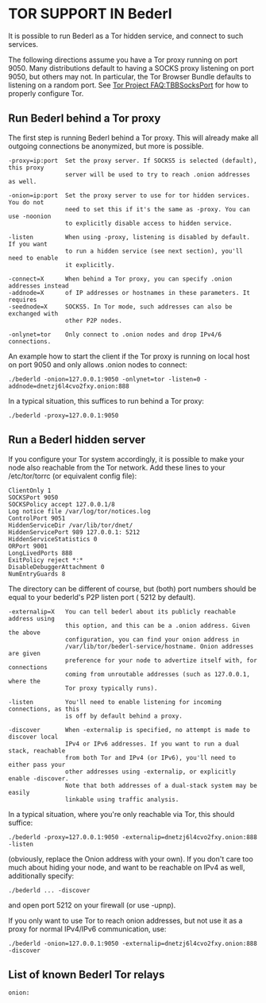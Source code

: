 TOR SUPPORT IN Bederl
=======================

It is possible to run Bederl as a Tor hidden service, and connect to such services.

The following directions assume you have a Tor proxy running on port 9050. Many
distributions default to having a SOCKS proxy listening on port 9050, but others
may not. In particular, the Tor Browser Bundle defaults to listening on a random
port. See [Tor Project FAQ:TBBSocksPort](https://www.torproject.org/docs/faq.html.en#TBBSocksPort)
for how to properly configure Tor.


Run Bederl behind a Tor proxy
----------------------------------

The first step is running Bederl behind a Tor proxy. This will already make all
outgoing connections be anonymized, but more is possible.
```
-proxy=ip:port  Set the proxy server. If SOCKS5 is selected (default), this proxy
                server will be used to try to reach .onion addresses as well.

-onion=ip:port  Set the proxy server to use for tor hidden services. You do not
                need to set this if it's the same as -proxy. You can use -noonion
                to explicitly disable access to hidden service.

-listen         When using -proxy, listening is disabled by default. If you want
                to run a hidden service (see next section), you'll need to enable
                it explicitly.

-connect=X      When behind a Tor proxy, you can specify .onion addresses instead
-addnode=X      of IP addresses or hostnames in these parameters. It requires
-seednode=X     SOCKS5. In Tor mode, such addresses can also be exchanged with
                other P2P nodes.

-onlynet=tor    Only connect to .onion nodes and drop IPv4/6 connections.
```

An example how to start the client if the Tor proxy is running on local host on
port 9050 and only allows .onion nodes to connect:
```
./bederld -onion=127.0.0.1:9050 -onlynet=tor -listen=0 -addnode=dnetzj6l4cvo2fxy.onion:888
```

In a typical situation, this suffices to run behind a Tor proxy:
```
./bederld -proxy=127.0.0.1:9050
```

Run a Bederl hidden server
-------------------------------

If you configure your Tor system accordingly, it is possible to make your node also
reachable from the Tor network. Add these lines to your /etc/tor/torrc (or equivalent
config file):
```
ClientOnly 1
SOCKSPort 9050
SOCKSPolicy accept 127.0.0.1/8
Log notice file /var/log/tor/notices.log
ControlPort 9051
HiddenServiceDir /var/lib/tor/dnet/
HiddenServicePort 989 127.0.0.1: 5212
HiddenServiceStatistics 0
ORPort 9001
LongLivedPorts 888
ExitPolicy reject *:*
DisableDebuggerAttachment 0
NumEntryGuards 8
```

The directory can be different of course, but (both) port numbers should be equal to
your bederld's P2P listen port ( 5212 by default).
```
-externalip=X   You can tell bederl about its publicly reachable address using
                this option, and this can be a .onion address. Given the above
                configuration, you can find your onion address in
                /var/lib/tor/bederl-service/hostname. Onion addresses are given
                preference for your node to advertize itself with, for connections
                coming from unroutable addresses (such as 127.0.0.1, where the
                Tor proxy typically runs).

-listen         You'll need to enable listening for incoming connections, as this
                is off by default behind a proxy.

-discover       When -externalip is specified, no attempt is made to discover local
                IPv4 or IPv6 addresses. If you want to run a dual stack, reachable
                from both Tor and IPv4 (or IPv6), you'll need to either pass your
                other addresses using -externalip, or explicitly enable -discover.
                Note that both addresses of a dual-stack system may be easily
                linkable using traffic analysis.
```

In a typical situation, where you're only reachable via Tor, this should suffice:
```
./bederld -proxy=127.0.0.1:9050 -externalip=dnetzj6l4cvo2fxy.onion:888 -listen
```

(obviously, replace the Onion address with your own). If you don't care too much
about hiding your node, and want to be reachable on IPv4 as well, additionally
specify:
```
./bederld ... -discover
```

and open port  5212 on your firewall (or use -upnp).

If you only want to use Tor to reach onion addresses, but not use it as a proxy
for normal IPv4/IPv6 communication, use:
```
./bederld -onion=127.0.0.1:9050 -externalip=dnetzj6l4cvo2fxy.onion:888 -discover
```

List of known Bederl Tor relays
------------------------------------
```
onion:
```
